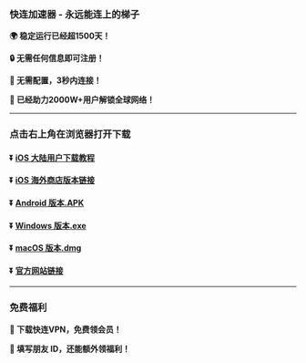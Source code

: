 ### 快连加速器 - 永远能连上的梯子
**:earth_africa: 稳定运行已经超1500天！**

**:lock: 无需任何信息即可注册！**

**:rocket: 无需配置，3秒内连接！**

**:man: 已经助力2000W+用户解锁全球网络！**

---
### 点击右上角在浏览器打开下载
#### :arrow_double_down: [iOS 大陆用户下载教程](https://www.letsvpn.me/down?type=iPhone)
#### :arrow_double_down: [iOS 海外商店版本链接](https://www.letsvpn.me/down?type=iPhone)
#### :arrow_double_down: [Android 版本.APK](https://www.letsvpn.me/down?type=android)
#### :arrow_double_down: [Windows 版本.exe](https://www.letsvpn.me/down?type=windows)
#### :arrow_double_down: [macOS 版本.dmg](https://www.letsvpn.me/down?type=macOS)
#### :arrow_double_down: [官方网站链接](https://www.letsvpn.me)
---
### 免费福利
**:gift: 下载快连VPN，免费领会员！**

**:gift: 填写朋友 ID，还能额外领福利！**
